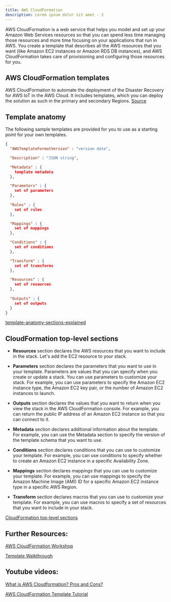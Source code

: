 ```yaml
---
title: AWS CloudFormation
description: Lorem ipsum dolor sit amet - 2
---
```


AWS CloudFormation is a web service that helps you model and set up your Amazon Web Services resources so that you can spend less time managing those resources and more time focusing on your applications that run in AWS. You create a template that describes all the AWS resources that you want (like Amazon EC2 instances or Amazon RDS DB instances), and AWS CloudFormation takes care of provisioning and configuring those resources for you.

## AWS CloudFormation templates

AWS CloudFormation to automate the deployment of the Disaster Recovery for AWS IoT in the AWS Cloud. It includes templates, which you can deploy the solution as such in the primary and secondary Regions. [Source](https://docs.aws.amazon.com/solutions/latest/disaster-recovery-for-aws-iot/aws-cloudformation-templates.html)

## Template anatomy

The following sample templates are provided for you to use as a starting point for your own templates. 


```json
{
  "AWSTemplateFormatVersion" : "version date",

  "Description" : "JSON string",

  "Metadata" : {
    template metadata
  },

  "Parameters" : {
    set of parameters
  },
  
  "Rules" : {
    set of rules
  },

  "Mappings" : {
    set of mappings
  },

  "Conditions" : {
    set of conditions
  },

  "Transform" : {
    set of transforms
  },

  "Resources" : {
    set of resources
  },
  
  "Outputs" : {
    set of outputs
  }
}

```
[template-anatomy-sections-explained](https://docs.aws.amazon.com/AWSCloudFormation/latest/UserGuide/template-anatomy.html#template-anatomy-sections)

## CloudFormation top-level sections

* **Resources** section declares the AWS resources that you want to include in the stack. Let's add the EC2 resource to your stack.

* **Parameters** section declares the parameters that you want to use in your template. Parameters are values that you can specify when you create or update a stack. You can use parameters to customize your stack. For example, you can use parameters to specify the Amazon EC2 instance type, the Amazon EC2 key pair, or the number of Amazon EC2 instances to launch.

* **Outputs** section declares the values that you want to return when you view the stack in the AWS CloudFormation console. For example, you can return the public IP address of an Amazon EC2 instance so that you can connect to it.

* **Metadata** section declares additional information about the template. For example, you can use the Metadata section to specify the version of the template schema that you want to use.

* **Conditions** section declares conditions that you can use to customize your template. For example, you can use conditions to specify whether to create an Amazon EC2 instance in a specific Availability Zone.

* **Mappings** section declares mappings that you can use to customize your template. For example, you can use mappings to specify the Amazon Machine Image (AMI) ID for a specific Amazon EC2 instance type in a specific AWS Region.

* **Transform** section declares macros that you can use to customize your template. For example, you can use macros to specify a set of resources that you want to include in your stack.

[CloudFormation top-level sections](https://docs.aws.amazon.com/AWSCloudFormation/latest/UserGuide/template-anatomy.html#template-anatomy-sections)

## Further Resources: 

[AWS CloudFormation Workshop](https://catalog.workshops.aws/cfn101/en-US/introduction)

[Template Walkthrough](https://docs.aws.amazon.com/AWSCloudFormation/latest/UserGuide/GettingStarted.Walkthrough.html)

## Youtube videos:

[What is AWS Cloudformation? Pros and Cons?](https://youtu.be/0Sh9OySCyb4)

[AWS CloudFormation Template Tutorial](https://youtu.be/_jqwVpO1w6A)
